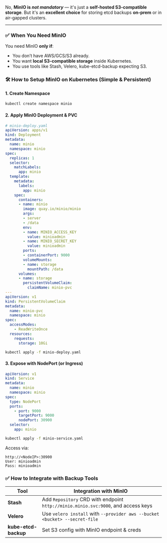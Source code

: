 No, **MinIO is _not mandatory_** — it's just a **self-hosted S3-compatible storage**. But it's an **excellent choice** for storing etcd backups **on-prem** or in air-gapped clusters.

---

### ✅ When You Need MinIO

You need MinIO **only if**:

- You don’t have AWS/GCS/S3 already.
- You want **local S3-compatible storage** inside Kubernetes.
- You use tools like Stash, Velero, kube-etcd-backup expecting S3.

### 🛠️ How to Setup MinIO on Kubernetes (Simple & Persistent)

#### 1. **Create Namespace**
```bash
kubectl create namespace minio
```
#### 2. **Apply MinIO Deployment & PVC**
```yaml
# minio-deploy.yaml
apiVersion: apps/v1
kind: Deployment
metadata:
  name: minio
  namespace: minio
spec:
  replicas: 1
  selector:
    matchLabels:
      app: minio
  template:
    metadata:
      labels:
        app: minio
    spec:
      containers:
      - name: minio
        image: quay.io/minio/minio
        args:
        - server
        - /data
        env:
        - name: MINIO_ACCESS_KEY
          value: minioadmin
        - name: MINIO_SECRET_KEY
          value: minioadmin
        ports:
        - containerPort: 9000
        volumeMounts:
        - name: storage
          mountPath: /data
      volumes:
      - name: storage
        persistentVolumeClaim:
          claimName: minio-pvc
---
apiVersion: v1
kind: PersistentVolumeClaim
metadata:
  name: minio-pvc
  namespace: minio
spec:
  accessModes:
    - ReadWriteOnce
  resources:
    requests:
      storage: 10Gi
```
```bash
kubectl apply -f minio-deploy.yaml
```
#### 3. **Expose with NodePort (or Ingress)**
```yaml
apiVersion: v1
kind: Service
metadata:
  name: minio
  namespace: minio
spec:
  type: NodePort
  ports:
    - port: 9000
      targetPort: 9000
      nodePort: 30900
  selector:
    app: minio
```

```bash
kubectl apply -f minio-service.yaml
```

Access via:
```
http://<NodeIP>:30900  
User: minioadmin  
Pass: minioadmin
```

### ✅ How to Integrate with Backup Tools

|Tool|Integration with MinIO|
|---|---|
|**Stash**|Add `Repository` CRD with endpoint `http://minio.minio.svc:9000`, and access keys|
|**Velero**|Use `velero install` with `--provider aws --bucket <bucket> --secret-file`|
|**kube-etcd-backup**|Set S3 config with MinIO endpoint & creds|
